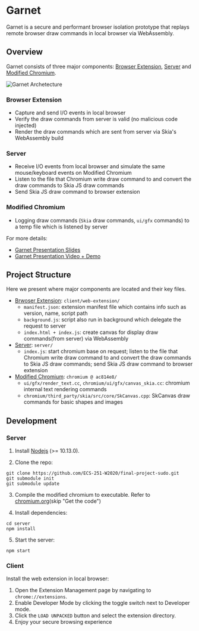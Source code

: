 # Garnet

Garnet is a secure and performant browser isolation prototype that replays remote browser draw commands in local browser via WebAssembly. 

## Overview

Garnet consists of three major components: [Browser Extension](#browser-extension), [Server](#server) and [Modified Chromium](#modified-chromium).

![Garnet Archetecture](https://github.com/ECS-251-W2020/final-project-sudo/blob/update-readme/garnet-architecture.png)

### Browser Extension

- Capture and send I/O events in local browser
- Verify the draw commands from server is valid (no malicious code injected)
- Render the draw commands which are sent from server via Skia's WebAssembly build

### Server

- Receive I/O events from local browser and simulate the same mouse/keyboard events on Modified Chromium
- Listen to the file that Chromium write draw command to and convert the draw commands to Skia JS draw commands
- Send Skia JS draw command to browser extension

### Modified Chromium

- Logging draw commands (`Skia` draw commands, `ui/gfx` commands) to a temp file which is listened by server

For more details:

- [Garnet Presentation Slides](https://docs.google.com/presentation/d/1dtheCxnoi7ndXLLkkXeq51FsUDQHAIiSRylsi95hqBI/edit#slide=id.g52d3a5b53d_1_0)
- [Garnet Presentation Video + Demo](https://youtu.be/0yOjzBg866k)

## Project Structure

Here we present where major components are located and their key files.

- [Brwoser Extension](client/web-extension): `client/web-extension/`
    - `manifest.json`: extension manifest file which contains info such as version, name, script path
    - `background.js`: script also run in background which delegate the request to server
    - `index.html + index.js`: create canvas for display draw commands(from server) via WebAssembly
- [Server](server): `server/`
    - `index.js`: start chromium base on request; listen to the file that Chromium write draw command to and convert the draw commands to Skia JS draw commands; send Skia JS draw command to browser extension
- [Modified Chromium](https://github.com/ECS-251-W2020/chromium/tree/ac814e85cb870a6b569e184c7a60a70ff3cb19f9): `chromium @ ac814e8/`
    - `ui/gfx/render_text.cc`, `chromium/ui/gfx/canvas_skia.cc`: chromium internal text rendering commands
    - `chromium/third_party/skia/src/core/SkCanvas.cpp`: SkCanvas draw commands for basic shapes and images

## Development

### Server

1. Install [Nodejs](https://nodejs.org) (>= 10.13.0).

2. Clone the repo:

```
git clone https://github.com/ECS-251-W2020/final-project-sudo.git
git submodule init
git submodule update
```

3. Compile the modified chromium to executable. Refer to [chromium.org](https://chromium.googlesource.com/chromium/src/+/master/docs/linux/build_instructions.md)(skip "Get the code")

4. Install dependencies:

```
cd server
npm install
```

5. Start the server:

```
npm start
```
  
### Client

Install the web extension in local browser:

1. Open the Extension Management page by navigating to `chrome://extensions`.
2. Enable Developer Mode by clicking the toggle switch next to Developer mode.
3. Click the `LOAD UNPACKED` button and select the extension directory.
4. Enjoy your secure browsing experience
